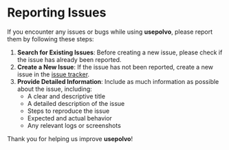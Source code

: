 # Reporting Issues

If you encounter any issues or bugs while using **usepolvo**, please report them by following these steps:

1. **Search for Existing Issues**: Before creating a new issue, please check if the issue has already been reported.
2. **Create a New Issue**: If the issue has not been reported, create a new issue in the [issue tracker](https://github.com/yourusername/usepolvo/issues).
3. **Provide Detailed Information**: Include as much information as possible about the issue, including:
    - A clear and descriptive title
    - A detailed description of the issue
    - Steps to reproduce the issue
    - Expected and actual behavior
    - Any relevant logs or screenshots

Thank you for helping us improve **usepolvo**!